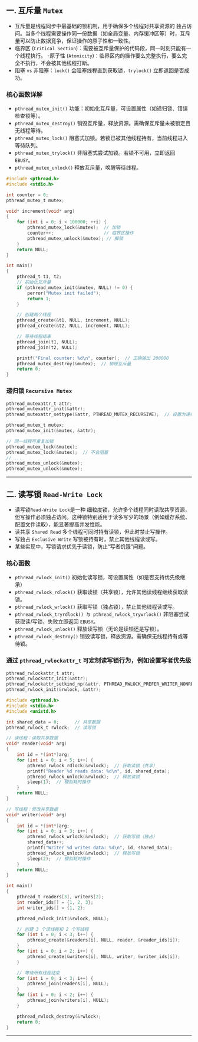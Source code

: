 ## 一. 互斥量 `Mutex`
- 互斥量是线程同步中最基础的锁机制，用于确保多个线程对共享资源的 独占访问。当多个线程需要操作同一份数据（如全局变量、内存缓冲区等）时，互斥量可以防止数据竞争，保证操作的原子性和一致性。
- 临界区 (`Critical Section`)：需要被互斥量保护的代码段，同一时刻只能有一个线程执行。
-原子性 (`Atomicity`)：临界区内的操作要么完整执行，要么完全不执行，不会被其他线程打断。
- 阻塞 `vs` 非阻塞：`lock()` 会阻塞线程直到获取锁，`trylock()` 立即返回是否成功。

### 核心函数详解
- `pthread_mutex_init()` 功能：初始化互斥量，可设置属性（如递归锁、错误检查锁等）。
- `pthread_mutex_destroy()` 销毁互斥量，释放资源。需确保互斥量未被锁定且无线程等待。
- `pthread_mutex_lock()` 阻塞式加锁。若锁已被其他线程持有，当前线程进入等待队列。
- `pthread_mutex_trylock()` 非阻塞式尝试加锁。若锁不可用，立即返回 `EBUSY`。
- `pthread_mutex_unlock()` 释放互斥量，唤醒等待线程。
 
```c
#include <pthread.h>
#include <stdio.h>

int counter = 0;
pthread_mutex_t mutex;

void* increment(void* arg)
{
    for (int i = 0; i < 100000; ++i) {
        pthread_mutex_lock(&mutex);  // 加锁
        counter++;                   // 临界区操作
        pthread_mutex_unlock(&mutex); // 解锁
    }
    return NULL;
}

int main()
{
    pthread_t t1, t2;
    // 初始化互斥量
    if (pthread_mutex_init(&mutex, NULL) != 0) {
        perror("Mutex init failed");
        return 1;
    }

    // 创建两个线程
    pthread_create(&t1, NULL, increment, NULL);
    pthread_create(&t2, NULL, increment, NULL);

    // 等待线程结束
    pthread_join(t1, NULL);
    pthread_join(t2, NULL);

    printf("Final counter: %d\n", counter);  // 正确输出 200000
    pthread_mutex_destroy(&mutex);  // 销毁互斥量
    return 0;
}
```

### 递归锁 `Recursive Mutex`
```c
pthread_mutexattr_t attr;
pthread_mutexattr_init(&attr);
pthread_mutexattr_settype(&attr, PTHREAD_MUTEX_RECURSIVE);  // 设置为递归锁

pthread_mutex_t mutex;
pthread_mutex_init(&mutex, &attr);

// 同一线程可重复加锁
pthread_mutex_lock(&mutex);
pthread_mutex_lock(&mutex);  // 不会阻塞
// ...
pthread_mutex_unlock(&mutex);
pthread_mutex_unlock(&mutex);
```

---

## 二. 读写锁 `Read-Write Lock`
- 读写锁`Read-Write Lock`是一种 细粒度锁，允许多个线程同时读取共享资源，但写操作必须独占访问。这种锁特别适用于读多写少的场景（例如缓存系统、配置文件读取），能显著提高并发性能。
- 读共享 `Shared Read` 多个线程可同时持有读锁，但此时禁止写操作。
- 写独占 `Exclusive Write` 写锁被持有时，禁止其他线程读或写。
- 某些实现中，写锁请求优先于读锁，防止“写者饥饿”问题。

### 核心函数
- `pthread_rwlock_init()` 初始化读写锁，可设置属性（如是否支持优先级继承）
- `pthread_rwlock_rdlock()` 获取读锁（共享锁），允许其他读线程继续获取读锁。
- `pthread_rwlock_wrlock()` 获取写锁（独占锁），禁止其他线程读或写。
- `pthread_rwlock_tryrdlock() 与 pthread_rwlock_trywrlock()` 非阻塞尝试获取读/写锁，失败立即返回 `EBUSY`。
- `pthread_rwlock_unlock()` 释放读写锁（无论是读锁还是写锁）。
- `pthread_rwlock_destroy()` 销毁读写锁，释放资源。需确保无线程持有或等待锁。

### 通过 `pthread_rwlockattr_t` 可定制读写锁行为，例如设置写者优先级
```c
pthread_rwlockattr_t attr;
pthread_rwlockattr_init(&attr);
pthread_rwlockattr_setkind_np(&attr, PTHREAD_RWLOCK_PREFER_WRITER_NONRECURSIVE_NP);  // 写者优先
pthread_rwlock_init(&rwlock, &attr);
```

```c
#include <pthread.h>
#include <stdio.h>
#include <unistd.h>

int shared_data = 0;      // 共享数据
pthread_rwlock_t rwlock;  // 读写锁

// 读线程：读取共享数据
void* reader(void* arg)
{
    int id = *(int*)arg;
    for (int i = 0; i < 5; i++) {
        pthread_rwlock_rdlock(&rwlock);  // 获取读锁（共享）
        printf("Reader %d reads data: %d\n", id, shared_data);
        pthread_rwlock_unlock(&rwlock);  // 释放读锁
        sleep(1);  // 模拟耗时操作
    }
    return NULL;
}

// 写线程：修改共享数据
void* writer(void* arg)
{
    int id = *(int*)arg;
    for (int i = 0; i < 3; i++) {
        pthread_rwlock_wrlock(&rwlock);  // 获取写锁（独占）
        shared_data++;
        printf("Writer %d writes data: %d\n", id, shared_data);
        pthread_rwlock_unlock(&rwlock);  // 释放写锁
        sleep(2);  // 模拟耗时操作
    }
    return NULL;
}

int main()
{
    pthread_t readers[3], writers[2];
    int reader_ids[] = {1, 2, 3};
    int writer_ids[] = {1, 2};

    pthread_rwlock_init(&rwlock, NULL);

    // 创建 3 个读线程和 2 个写线程
    for (int i = 0; i < 3; i++) {
        pthread_create(&readers[i], NULL, reader, &reader_ids[i]);
    }
    for (int i = 0; i < 2; i++) {
        pthread_create(&writers[i], NULL, writer, &writer_ids[i]);
    }

    // 等待所有线程结束
    for (int i = 0; i < 3; i++) {
        pthread_join(readers[i], NULL);
    }
    for (int i = 0; i < 2; i++) {
        pthread_join(writers[i], NULL);
    }

    pthread_rwlock_destroy(&rwlock);
    return 0;
}
```

---
